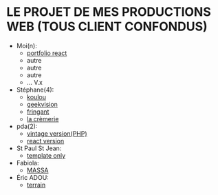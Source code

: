 # LE PROJET DE MES PRODUCTIONS WEB (TOUS CLIENT CONFONDUS)
- Moi(n):
    - [portfolio react](https://webdev-archist.github.io/WEBDEV_Portfolio_react)
    - autre
    - autre
    - autre
    - ... V.x
- Stéphane(4):
    - [koulou](http://koulou.fr/)
    - [geekvision](http://geekvisionshop.com/)
    - [fringant](http://fringant-magazine.fr/)
    - [la crèmerie](https://webdev-archist.github.io/la-cremerie-street-shop/)
- pda(2):
    - [vintage version(PHP)](http://www.puissance-divine.ci/)
    - [react version](https://webdev-archist.github.io/PRODUCTION_pda_react)
- St Paul St Jean:
    - [template only](https://webdev-archist.github.io/PROD-ST-FR_ST-JEAN)
- Fabiola:
    - [MASSA](https://webdev-archist.github.io/PRODUCTION_fabioal___MASSA)
- Éric ADOU:
    - [terrain](https://webdev-archist.github.io/PRODUCTION_fabioal___MASSA)